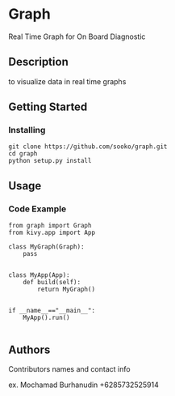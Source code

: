 # Graph
Real Time Graph for On Board Diagnostic



## Description
to visualize data in real time graphs

## Getting Started


### Installing
```
git clone https://github.com/sooko/graph.git
cd graph
python setup.py install
```
## Usage

### Code Example

```
from graph import Graph
from kivy.app import App

class MyGraph(Graph):
    pass


class MyApp(App):
    def build(self):
        return MyGraph()


if __name__=="__main__":
    MyApp().run()


```


### 


## Authors

Contributors names and contact info

ex. Mochamad Burhanudin +6285732525914
